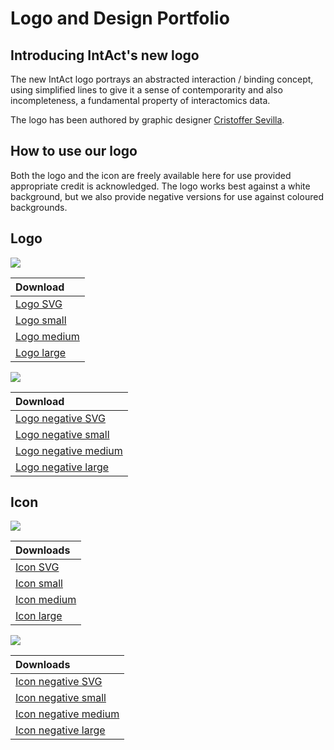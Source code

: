 # Logo and Design Portfolio

## Introducing IntAct's new logo

The new IntAct logo portrays an abstracted interaction / binding concept, using simplified lines to give it a sense of contemporarity and also incompleteness, a fundamental property of interactomics data.

The logo has been authored by graphic designer [Cristoffer Sevilla](https://www.behance.net/CristofferSevilla).

## How to use our logo

Both the logo and the icon are freely available here for use provided appropriate credit is acknowledged. The logo works best against a white background, but we also provide negative versions for use against coloured backgrounds.

## Logo

![](../.gitbook/assets/logo_gradient_250x82_transparentbg_300dpi.png)

| Download |
| :--- |
| [Logo SVG](../.gitbook/assets/intact_gradient_wca.svg) |
| [Logo small](https://github.com/intact-portal/intact-portal-documentation/tree/74585c74035aa205ff9ad503032228eae2e785f8/.gitbook/assets/logo_gradient_50x18_transparentbg_300dpi.png) |
| [Logo medium](https://github.com/intact-portal/intact-portal-documentation/tree/74585c74035aa205ff9ad503032228eae2e785f8/.gitbook/assets/logo_gradient_150x50_transparentbg_300dpi.png) |
| [Logo large](https://github.com/intact-portal/intact-portal-documentation/tree/74585c74035aa205ff9ad503032228eae2e785f8/.gitbook/assets/logo_gradient_250x82_transparentbg_300dpi.png) |

![](../.gitbook/assets/intact_white_wca_w_bckg.png)

| Download |
| :--- |
| [Logo negative SVG](https://github.com/intact-portal/intact-portal-documentation/tree/74585c74035aa205ff9ad503032228eae2e785f8/.gitbook/assets/intact_white_wca.svg) |
| [Logo negative small](https://github.com/intact-portal/intact-portal-documentation/tree/74585c74035aa205ff9ad503032228eae2e785f8/.gitbook/assets/logo_white_50x18_transparentbg_300dpi.png) |
| [Logo negative medium](https://github.com/intact-portal/intact-portal-documentation/tree/74585c74035aa205ff9ad503032228eae2e785f8/.gitbook/assets/logo_white_150x50_transparentbg_300dpi.png) |
| [Logo negative large](https://github.com/intact-portal/intact-portal-documentation/tree/74585c74035aa205ff9ad503032228eae2e785f8/.gitbook/assets/logo_white_250x82_transparentbg_300dpi.png) |

## Icon

![](../.gitbook/assets/icon_gradient_wca.svg)

| Downloads |
| :--- |
| [Icon SVG](https://github.com/intact-portal/intact-portal-documentation/tree/74585c74035aa205ff9ad503032228eae2e785f8/.gitbook/assets/icon_gradient_wca.svg) |
| [Icon small](https://github.com/intact-portal/intact-portal-documentation/tree/74585c74035aa205ff9ad503032228eae2e785f8/.gitbook/assets/icon_gradient_50x50_transparentbg_300dpi.png) |
| [Icon medium](https://github.com/intact-portal/intact-portal-documentation/tree/74585c74035aa205ff9ad503032228eae2e785f8/.gitbook/assets/icon_gradient_150x150_transparentbg_300dpi.png) |
| [Icon large](https://github.com/intact-portal/intact-portal-documentation/tree/74585c74035aa205ff9ad503032228eae2e785f8/.gitbook/assets/icon_gradient_250x250_transparentbg_300dpi.png) |

![](../.gitbook/assets/icon_white_w_bckg.svg)

| Downloads |
| :--- |
| [Icon negative SVG](https://github.com/intact-portal/intact-portal-documentation/tree/74585c74035aa205ff9ad503032228eae2e785f8/.gitbook/assets/icon_white_wca.svg) |
| [Icon negative small](https://github.com/intact-portal/intact-portal-documentation/tree/74585c74035aa205ff9ad503032228eae2e785f8/.gitbook/assets/icon_white_50x50_transparentbg_300dpi.png) |
| [Icon negative medium](https://github.com/intact-portal/intact-portal-documentation/tree/74585c74035aa205ff9ad503032228eae2e785f8/.gitbook/assets/icon_white_150x150_transparentbg_300dpi.png) |
| [Icon negative large](https://github.com/intact-portal/intact-portal-documentation/tree/74585c74035aa205ff9ad503032228eae2e785f8/.gitbook/assets/icon_white_250x250_transparentbg_300dpi.png) |

